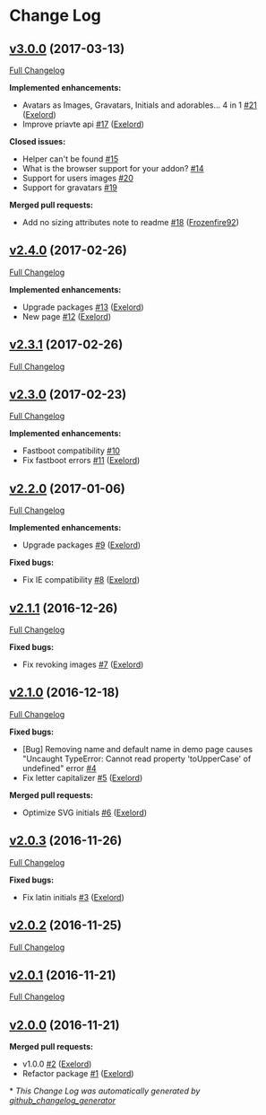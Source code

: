 # Change Log

## [v3.0.0](https://github.com/exelord/ember-initials/tree/v3.0.0) (2017-03-13)
[Full Changelog](https://github.com/exelord/ember-initials/compare/v2.4.0...v3.0.0)

**Implemented enhancements:**

- Avatars as Images, Gravatars, Initials and adorables... 4 in 1 [\#21](https://github.com/Exelord/ember-initials/pull/21) ([Exelord](https://github.com/Exelord))
- Improve priavte api [\#17](https://github.com/Exelord/ember-initials/pull/17) ([Exelord](https://github.com/Exelord))

**Closed issues:**

- Helper can't be found [\#15](https://github.com/Exelord/ember-initials/issues/15)
- What is the browser support for your addon?  [\#14](https://github.com/Exelord/ember-initials/issues/14)
- Support for users images [\#20](https://github.com/Exelord/ember-initials/issues/20)
- Support for gravatars [\#19](https://github.com/Exelord/ember-initials/issues/19)

**Merged pull requests:**

- Add no sizing attributes note to readme [\#18](https://github.com/Exelord/ember-initials/pull/18) ([Frozenfire92](https://github.com/Frozenfire92))

## [v2.4.0](https://github.com/exelord/ember-initials/tree/v2.4.0) (2017-02-26)
[Full Changelog](https://github.com/exelord/ember-initials/compare/v2.3.1...v2.4.0)

**Implemented enhancements:**

- Upgrade packages [\#13](https://github.com/Exelord/ember-initials/pull/13) ([Exelord](https://github.com/Exelord))
- New page [\#12](https://github.com/Exelord/ember-initials/pull/12) ([Exelord](https://github.com/Exelord))

## [v2.3.1](https://github.com/exelord/ember-initials/tree/v2.3.1) (2017-02-26)
[Full Changelog](https://github.com/exelord/ember-initials/compare/v2.3.0...v2.3.1)

## [v2.3.0](https://github.com/exelord/ember-initials/tree/v2.3.0) (2017-02-23)
[Full Changelog](https://github.com/exelord/ember-initials/compare/v2.2.0...v2.3.0)

**Implemented enhancements:**

- Fastboot compatibility  [\#10](https://github.com/Exelord/ember-initials/issues/10)
- Fix fastboot errors [\#11](https://github.com/Exelord/ember-initials/pull/11) ([Exelord](https://github.com/Exelord))

## [v2.2.0](https://github.com/exelord/ember-initials/tree/v2.2.0) (2017-01-06)
[Full Changelog](https://github.com/exelord/ember-initials/compare/v2.1.1...v2.2.0)

**Implemented enhancements:**

- Upgrade packages [\#9](https://github.com/Exelord/ember-initials/pull/9) ([Exelord](https://github.com/Exelord))

**Fixed bugs:**

- Fix IE compatibility [\#8](https://github.com/Exelord/ember-initials/pull/8) ([Exelord](https://github.com/Exelord))

## [v2.1.1](https://github.com/exelord/ember-initials/tree/v2.1.1) (2016-12-26)
[Full Changelog](https://github.com/exelord/ember-initials/compare/v2.1.0...v2.1.1)

**Fixed bugs:**

- Fix revoking images [\#7](https://github.com/Exelord/ember-initials/pull/7) ([Exelord](https://github.com/Exelord))

## [v2.1.0](https://github.com/exelord/ember-initials/tree/v2.1.0) (2016-12-18)
[Full Changelog](https://github.com/exelord/ember-initials/compare/v2.0.3...v2.1.0)

**Fixed bugs:**

- \[Bug\] Removing name and default name in demo page causes "Uncaught TypeError: Cannot read property 'toUpperCase' of undefined" error [\#4](https://github.com/Exelord/ember-initials/issues/4)
- Fix letter capitalizer [\#5](https://github.com/Exelord/ember-initials/pull/5) ([Exelord](https://github.com/Exelord))

**Merged pull requests:**

- Optimize SVG initials [\#6](https://github.com/Exelord/ember-initials/pull/6) ([Exelord](https://github.com/Exelord))

## [v2.0.3](https://github.com/exelord/ember-initials/tree/v2.0.3) (2016-11-26)
[Full Changelog](https://github.com/exelord/ember-initials/compare/v2.0.2...v2.0.3)

**Fixed bugs:**

- Fix latin initials [\#3](https://github.com/Exelord/ember-initials/pull/3) ([Exelord](https://github.com/Exelord))

## [v2.0.2](https://github.com/exelord/ember-initials/tree/v2.0.2) (2016-11-25)
[Full Changelog](https://github.com/exelord/ember-initials/compare/v2.0.1...v2.0.2)

## [v2.0.1](https://github.com/exelord/ember-initials/tree/v2.0.1) (2016-11-21)
[Full Changelog](https://github.com/exelord/ember-initials/compare/v2.0.0...v2.0.1)

## [v2.0.0](https://github.com/exelord/ember-initials/tree/v2.0.0) (2016-11-21)
**Merged pull requests:**

- v1.0.0 [\#2](https://github.com/Exelord/ember-initials/pull/2) ([Exelord](https://github.com/Exelord))
- Refactor package [\#1](https://github.com/Exelord/ember-initials/pull/1) ([Exelord](https://github.com/Exelord))



\* *This Change Log was automatically generated by [github_changelog_generator](https://github.com/skywinder/Github-Changelog-Generator)*

